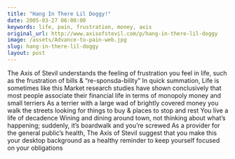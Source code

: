 ```yaml
---
title: "Hang In There Lil Doggy!"
date: 2005-03-27 06:00:00
keywords: life, pain, frustration, money, axis
original_url: http://www.axisofstevil.com/p/hang-in-there-lil-doggy
image: /assets/Advance-to-pain-web.jpg
slug: hang-in-there-lil-doggy
layout: post
---
```


The Axis of Stevil understands the feeling of frustration you feel in life, such as the frustration of bills &amp; “re-sponsda-bility” In quick summation, Life is sometimes like this Market research studies have shown conclusively that most people associate their financial life in terms of monopoly money and small terriers As a terrier with a large wad of brightly covered money you walk the streets looking for things to buy &amp; places to stop and rest You live a life of decadence Wining and dining around town, not thinking about what’s happening; suddenly, it’s boardwalk and you’re screwed As a provider for the general public’s health, The Axis of Stevil suggest that you make this  your desktop background as a healthy reminder to keep yourself focused on your obligations

